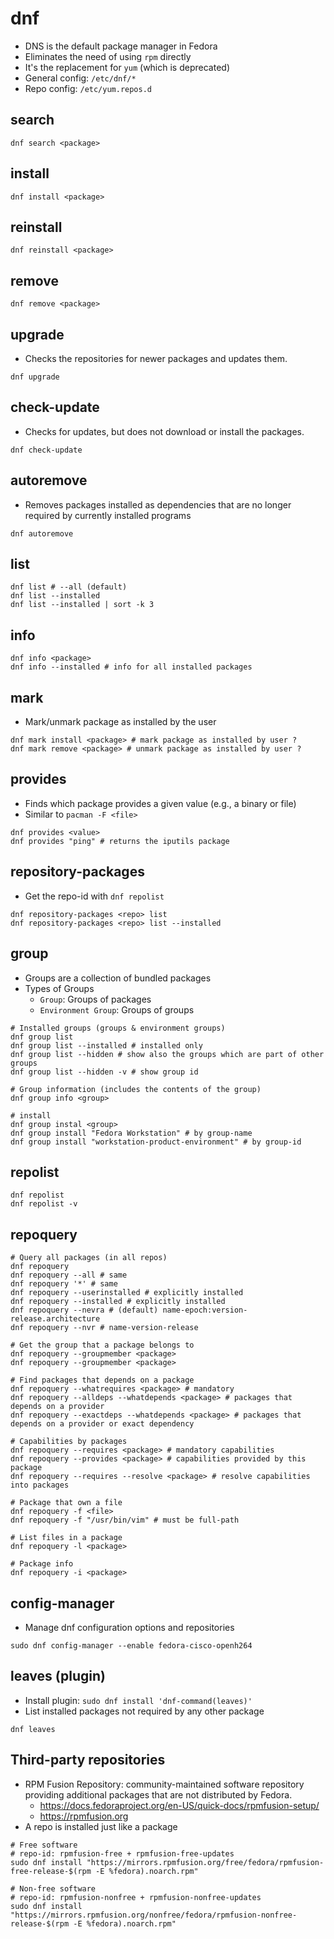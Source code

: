 # dnf

- DNS is the default package manager in Fedora
- Eliminates the need of using `rpm` directly
- It's the replacement for `yum` (which is deprecated)
- General config: `/etc/dnf/*`
- Repo config: `/etc/yum.repos.d`

## search

```shell
dnf search <package>
```

## install

```shell
dnf install <package>
```

## reinstall

```shell
dnf reinstall <package>
```

## remove

```shell
dnf remove <package>
```

## upgrade

- Checks the repositories for newer packages and updates them.

```shell
dnf upgrade
```

## check-update

- Checks for updates, but does not download or install the packages.

```shell
dnf check-update
```

## autoremove

- Removes packages installed as dependencies that are no longer required by currently installed programs

```shell
dnf autoremove
```

## list

```shell
dnf list # --all (default)
dnf list --installed
dnf list --installed | sort -k 3
```

## info

```shell
dnf info <package>
dnf info --installed # info for all installed packages
```

## mark

- Mark/unmark package as installed by the user

```shell
dnf mark install <package> # mark package as installed by user ?
dnf mark remove <package> # unmark package as installed by user ?
```

## provides

- Finds which package provides a given value (e.g., a binary or file)
- Similar to `pacman -F <file>`

```shell
dnf provides <value>
dnf provides "ping" # returns the iputils package
```

## repository-packages

- Get the repo-id with `dnf repolist`

```shell
dnf repository-packages <repo> list
dnf repository-packages <repo> list --installed
```

## group

- Groups are a collection of bundled packages
- Types of Groups
  - `Group`: Groups of packages
  - `Environment Group`: Groups of groups

```shell
# Installed groups (groups & environment groups)
dnf group list
dnf group list --installed # installed only
dnf group list --hidden # show also the groups which are part of other groups
dnf group list --hidden -v # show group id

# Group information (includes the contents of the group)
dnf group info <group>

# install
dnf group instal <group>
dnf group install "Fedora Workstation" # by group-name
dnf group install "workstation-product-environment" # by group-id
```

## repolist

```shell
dnf repolist
dnf repolist -v
```

## repoquery

```shell
# Query all packages (in all repos)
dnf repoquery
dnf repoquery --all # same
dnf repoquery '*' # same
dnf repoquery --userinstalled # explicitly installed
dnf repoquery --installed # explicitly installed
dnf repoquery --nevra # (default) name-epoch:version-release.architecture
dnf repoquery --nvr # name-version-release

# Get the group that a package belongs to
dnf repoquery --groupmember <package>
dnf repoquery --groupmember <package>

# Find packages that depends on a package
dnf repoquery --whatrequires <package> # mandatory
dnf repoquery --alldeps --whatdepends <package> # packages that depends on a provider
dnf repoquery --exactdeps --whatdepends <package> # packages that depends on a provider or exact dependency

# Capabilities by packages
dnf repoquery --requires <package> # mandatory capabilities
dnf repoquery --provides <package> # capabilities provided by this package
dnf repoquery --requires --resolve <package> # resolve capabilities into packages

# Package that own a file
dnf repoquery -f <file>
dnf repoquery -f "/usr/bin/vim" # must be full-path

# List files in a package
dnf repoquery -l <package>

# Package info
dnf repoquery -i <package>
```

## config-manager

- Manage dnf configuration options and repositories

```shell
sudo dnf config-manager --enable fedora-cisco-openh264
```

## leaves (plugin)

- Install plugin: `sudo dnf install 'dnf-command(leaves)'`
- List installed packages not required by any other package

```shell
dnf leaves
```

## Third-party repositories

- RPM Fusion Repository: community-maintained software repository providing additional packages that are not distributed by Fedora.
  - <https://docs.fedoraproject.org/en-US/quick-docs/rpmfusion-setup/>
  - <https://rpmfusion.org>
- A repo is installed just like a package

```shell
# Free software
# repo-id: rpmfusion-free + rpmfusion-free-updates
sudo dnf install "https://mirrors.rpmfusion.org/free/fedora/rpmfusion-free-release-$(rpm -E %fedora).noarch.rpm"

# Non-free software
# repo-id: rpmfusion-nonfree + rpmfusion-nonfree-updates
sudo dnf install "https://mirrors.rpmfusion.org/nonfree/fedora/rpmfusion-nonfree-release-$(rpm -E %fedora).noarch.rpm"
```
